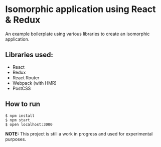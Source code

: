 # Isomorphic application using React & Redux

An example boilerplate using various libraries to create an isomorphic application.

## Libraries used:
- React
- Redux
- React Router
- Webpack (with HMR)
- PostCSS

## How to run

```
$ npm install
$ npm start
$ open localhost:3000
```

**NOTE:** This project is still a work in progress and used for experimental purposes.
